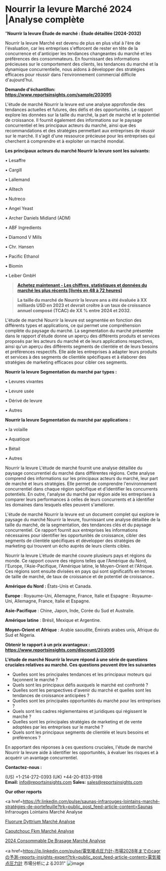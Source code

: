 # Nourrir la levure Marché 2024 |Analyse complète

"<strong>Nourrir la levure Étude de marché : Étude détaillée (2024-2032)</strong>

Nourrir la levure Marché est devenu de plus en plus vital à l'ère de l'évaluation, car les entreprises s'efforcent de rester en tête de la concurrence et d'anticiper les tendances changeantes du marché et les préférences des consommateurs. En fournissant des informations précieuses sur le comportement des clients, les tendances du marché et la dynamique concurrentielle, nous aidons à développer des stratégies efficaces pour réussir dans l'environnement commercial difficile d'aujourd'hui.

<strong>Demande d'échantillon: <a href=https://www.reportsinsights.com/sample/203095>https://www.reportsinsights.com/sample/203095</a></strong>

L'étude de marché Nourrir la levure est une analyse approfondie des tendances actuelles et futures, des défis et des opportunités. Le rapport explore les données sur la taille du marché, la part de marché et le potentiel de croissance. Il fournit également des informations sur le paysage concurrentiel et les principaux acteurs du marché, ainsi que des recommandations et des stratégies permettant aux entreprises de réussir sur le marché. Il s'agit d'une ressource précieuse pour les entreprises qui cherchent à comprendre et à exploiter un marché mondial.

<strong>Les principaux acteurs du marché Nourrir la levure sont les suivants:</strong>

• Lesaffre

• Cargill

• Lallemand

• Alltech

• Nutreco

• Angel Yeast

• Archer Daniels Midland (ADM)

• ABF Ingredients

• Diamond V Mills

• Chr. Hansen

• Pacific Ethanol

• Biomin

• Leiber GmbH
<blockquote><a href=https://www.reportsinsights.com/buynow/203095><span style=text-decoration: underline;><strong>Achetez maintenant - Les chiffres, statistiques et données du marché les plus récents [livrés en 48 à 72 heures]</strong></span></a></blockquote>
<blockquote><span style=text-decoration: underline;><strong>La taille du marché de Nourrir la levure ans a été évaluée à XX milliards USD en 2023 et devrait croître à un taux de croissance annuel composé (TCAC) de XX % entre 2024 et 2032.</strong></span></blockquote>
L'étude de marché Nourrir la levure est segmentée en fonction des différents types et applications, ce qui permet une compréhension complète du paysage du marché. La segmentation du marché présentée dans le rapport d'étude donne un aperçu des différents produits et services proposés par les acteurs du marché et de leurs applications respectives, ainsi qu'un aperçu des différents segments de clientèle et de leurs besoins et préférences respectifs. Elle aide les entreprises à adapter leurs produits et services à des segments de clientèle spécifiques et à élaborer des stratégies de marketing efficaces pour cibler ces segments.

<strong>Nourrir la levure Segmentation du marché par types :</strong>

• Levures vivantes

• Levure usée

• Dérivé de levure

• Autres

<strong>Nourrir la levure Segmentation du marché par applications :</strong>

• la volaille

• Aquatique

• Bétail

• Autres

Nourrir la levure L'étude de marché fournit une analyse détaillée du paysage concurrentiel du marché dans différentes régions. Cette analyse comprend des informations sur les principaux acteurs du marché, leur part de marché et leurs stratégies. Elle permet de comprendre l'environnement concurrentiel dans chaque région spécifique et d'identifier les concurrents potentiels. En outre, l'analyse du marché par région aide les entreprises à comparer leurs performances à celles de leurs concurrents et à identifier les domaines dans lesquels elles peuvent s'améliorer.

L'étude de marché Nourrir la levure est un document complet qui explore le paysage du marché Nourrir la levure, fournissant une analyse détaillée de la taille du marché, de la segmentation, des tendances clés et du paysage concurrentiel. Ce rapport fournit aux entreprises les informations nécessaires pour identifier les opportunités de croissance, cibler des segments de clientèle spécifiques et développer des stratégies de marketing qui trouvent un écho auprès de leurs clients cibles.

Nourrir la levure L'étude de marché couvre plusieurs pays et régions du monde. Ce rapport couvre des régions telles que l'Amérique du Nord, l'Europe, l'Asie-Pacifique, l'Amérique latine, le Moyen-Orient et l'Afrique. Ces régions sont ensuite divisées en pays qui sont significatifs en termes de taille de marché, de taux de croissance et de potentiel de croissance..

<strong>Amérique du Nord :</strong> États-Unis et Canada.

<strong>Europe</strong> : Royaume-Uni, Allemagne, France, Italie et Espagne : Royaume-Uni, Allemagne, France, Italie et Espagne.

<strong>Asie-Pacifique</strong> : Chine, Japon, Inde, Corée du Sud et Australie.

<strong>Amérique latine</strong> : Brésil, Mexique et Argentine.

<strong>Moyen-Orient et Afrique</strong> : Arabie saoudite, Émirats arabes unis, Afrique du Sud et Nigeria.

<strong>Obtenir le rapport à un prix avantageux : <a href=https://www.reportsinsights.com/discount/203095>https://www.reportsinsights.com/discount/203095</a></strong>

<strong>L'étude de marché Nourrir la levure répond à une série de questions cruciales relatives au marché. Ces questions peuvent être les suivantes</strong>
<ul>
  <li>Quelles sont les principales tendances et les principaux moteurs qui façonnent le marché ?</li>
  <li>Quels sont les principaux défis auxquels le marché est confronté ?</li>
  <li>Quelles sont les perspectives d'avenir du marché et quelles sont les tendances de croissance anticipées ?</li>
  <li>Quelles sont les principales opportunités du marché pour les entreprises ?</li>
  <li>Quels sont les cadres réglementaires et juridiques qui régissent le marché ?</li>
  <li>Quelles sont les principales stratégies de marketing et de vente adoptées par les entreprises sur le marché ?</li>
  <li>Quels sont les principaux segments de clientèle et leurs besoins et préférences ?</li>
</ul>
En apportant des réponses à ces questions cruciales, l'étude de marché Nourrir la levure aide à identifier les opportunités, à évaluer les risques et à acquérir un avantage concurrentiel.

<strong>Contactez-nous :</strong>

(US) +1-214-272-0393
(UK) +44-20-8133-9198
<strong>Email:</strong> <a>info@reportsinsights.com</a>
<strong>Sales:</strong> <a>sales@reportsinsights.com</a>

<strong>Our other reports</strong>

<a href=https://fr.linkedin.com/pulse/saunas-infrarouges-lointains-marché-stratégies-de-portefeuille?trk=public_post_feed-article-content>Saunas Infrarouges Lointains Marché Analyse</a>

<a href=https://www.linkedin.com/pulse/fluorure-dyttrium-march%C3%A9-rapport-2024-nouvelles-c1yjf/>Fluorure Dyttrium Marché Analyse</a>

<a href=https://www.linkedin.com/pulse/caoutchouc-fkm-march%C3%A9-analyse-et-pr%C3%A9visions-hlnvf/>Caoutchouc Fkm Marché Analyse</a>

<a href=https://www.linkedin.com/pulse/2024-consommable-de-brasage-march%C3%A9tendance-et-7mtkf/>2024 Consommable De Brasage Marché Analyse</a>

<a href=https://jp.linkedin.com/pulse/電気接点圧力計-市場2028年までのcagrの予測-reports-insights-expert?trk=public_post_feed-article-content>電気接点圧力計 市場分析による2031</a>"
![image](https://github.com/daminid12/RImarketTech/assets/158430485/e50ea675-77d9-4ed5-aaaa-23331ac361fb)
